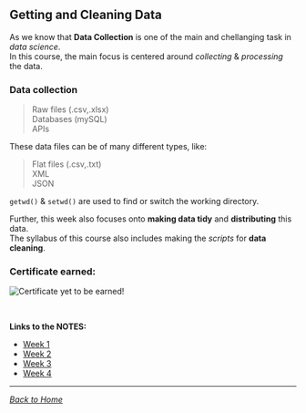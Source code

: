 ## Getting and Cleaning Data

As we know that **Data Collection** is one of the main and chellanging task in _data science_.<br />
In this course, the main focus is centered around _collecting_ & _processing_ the data.

### Data collection
> Raw files (.csv,.xlsx)<br />
> Databases (mySQL)<br />
> APIs

These data files can be of many different types, like:
> Flat files (.csv,.txt)<br />
> XML<br />
> JSON

```getwd()``` & ```setwd()``` are used to find or switch the working directory.<br />

Further, this week also focuses onto **making data tidy** and **distributing** this data.<br />
The syllabus of this course also includes making the _scripts_ for **data cleaning**.

### Certificate earned:
![Certificate yet to be earned!](Certificate.png)

<br />

**Links to the NOTES:**
* [Week 1](week1)
* [Week 2](week2)
* [Week 3](week3)
* [Week 4](week4)

<hr />

[_Back to Home_](../)

